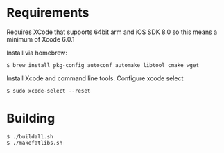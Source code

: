 # Requirements

Requires XCode that supports 64bit arm and iOS SDK 8.0 so this means a minimum
of Xcode 6.0.1

Install via homebrew:

    $ brew install pkg-config autoconf automake libtool cmake wget

Install Xcode and command line tools. Configure xcode select

    $ sudo xcode-select --reset

# Building

    $ ./buildall.sh
    $ ./makefatlibs.sh
